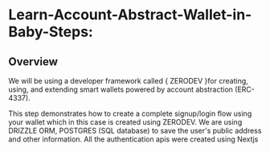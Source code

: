 # Learn-Account-Abstract-Wallet-in-Baby-Steps:

## Overview

We will be using a developer framework called { ZERODEV }for creating, using, and extending smart wallets powered by account abstraction (ERC-4337).

This step demonstrates how to create a complete signup/login flow using your wallet which in this case is created using ZERODEV. We are using DRIZZLE ORM, POSTGRES (SQL database) to save the user's public address and other information. All the authentication apis were created using Nextjs